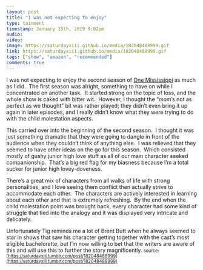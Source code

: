 ```yaml
---
layout: post
title: "I was not expecting to enjoy"
type: tainment
timestamp: January 15th, 2019 9:02pm
audio: 
video: 
image: https://saturdayxiii.github.io/media/182048488999.gif
link: https://saturdayxiii.github.io/media/182048488999.gif
tags: ["show", "amazon", "recommended"]
comments: true
---
```

I was not expecting to enjoy the second season of [One Mississippi](https://en.wikipedia.org/wiki/One_Mississippi_(TV_series)) as much as I did.  The first season was alright, something to have on while I concentrated on another task.  It started strong on the topic of loss, and the whole show is caked with bitter wit.  However, I thought the “mom’s not as perfect as we thought” bit was rather played; they didn’t even bring it up again in later episodes, and I really didn’t know what they were trying to do with the child molestation aspects.

This carried over into the beginning of the second season.  I thought it was just something dramatic that they were going to dangle in front of the audience when they couldn’t think of anything else.  I was relieved that they seemed to have other ideas on the go for this season.  Which consisted mostly of gushy junior high love stuff as all of our main character seeked companionship.  That’s a big red flag for my biasness because I’m a total sucker for junior high lovey-doveness.  

There’s a great mix of characters from all walks of life with strong personalities, and I love seeing them conflict then actually strive to accommodate each other.  The characters are actively interested in learning about each other and that is extremely refreshing.  By the end when the child molestation point was brought back, every character had some kind of struggle that tied into the analogy and it was displayed very intricate and delicately.

Unfortunately Tig reminds me a lot of Brent Butt when he always seemed to star in shows that saw his character getting together with the cast’s most eligible bachelorette, but I’m now willing to bet that the writers are aware of this and will use this to further the story magnificently.
<small>source: [https://saturdayxiii.tumblr.com/post/182048488999](https://saturdayxiii.tumblr.com/post/182048488999)</small>